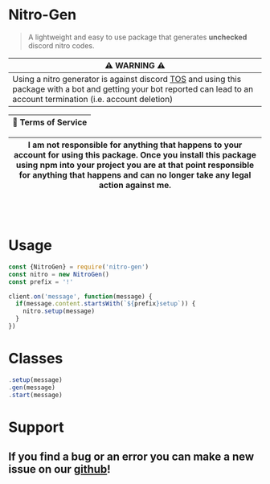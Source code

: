 # Nitro-Gen
> A lightweight and easy to use package that generates **unchecked** discord nitro codes.

| ⚠️ WARNING ⚠️ |
|----------------|
| Using a nitro generator is against discord [TOS]('https://discord.com/terms') and using this package with a bot and getting your bot reported can lead to an account termination (i.e. account deletion) |

| 📜 Terms of Service |
|----------------------|

| I am not responsible for anything that happens to your account for using this package. Once you install this package using npm into your project you are at that point responsible for anything that happens and can no longer take any legal action against me.|
|-----------------|

<br><br>

# Usage

```javascript
const {NitroGen} = require('nitro-gen')
const nitro = new NitroGen()
const prefix = '!'

client.on('message', function(message) {
  if(message.content.startsWith(`${prefix}setup`)) {
    nitro.setup(message)
  }
})
```

# Classes

```javascript
.setup(message)
.gen(message)
.start(message)
```

# Support
## If you find a bug or an error you can make a new issue on our [github]('https://github.com/pog-sister/nitro-gen/blob/main/README.md')!
